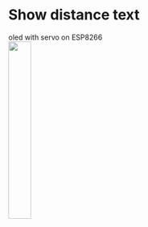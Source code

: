 # Show distance text
oled with servo on ESP8266
<br>
<img src="https://github.com/marshmeowllo/laughing-octo-tribble/blob/main/img/oled.gif" width="30%" height="30%">
